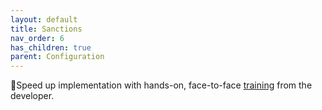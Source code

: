 ```yaml
---
layout: default
title: Sanctions
nav_order: 6
has_children: true
parent: Configuration
---
```


🚀Speed up implementation with hands-on, face-to-face [training](https://www.jube.io/training) from the developer.